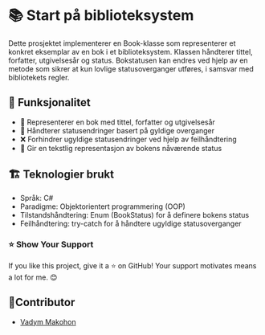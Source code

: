 # 📚 Start på biblioteksystem
Dette prosjektet implementerer en Book-klasse som representerer et konkret eksemplar av en bok i et biblioteksystem. Klassen håndterer tittel, forfatter, utgivelsesår og status. Bokstatusen kan endres ved hjelp av en metode som sikrer at kun lovlige statusoverganger utføres, i samsvar med bibliotekets regler.

## 🚀 Funksjonalitet
- 📖 Representerer en bok med tittel, forfatter og utgivelsesår
- 🔄 Håndterer statusendringer basert på gyldige overganger
- ❌ Forhindrer ugyldige statusendringer ved hjelp av feilhåndtering
- 📜 Gir en tekstlig representasjon av bokens nåværende status

## 🏗 Teknologier brukt
- Språk: C#
- Paradigme: Objektorientert programmering (OOP)
- Tilstandshåndtering: Enum (BookStatus) for å definere bokens status
- Feilhåndtering: try-catch for å håndtere ugyldige statusoverganger

### ⭐ Show Your Support

If you like this project, give it a ⭐ on GitHub! Your support motivates means a lot for me. 😊

## 👤Contributor

- [Vadym Makohon](https://github.com/VadymMakohon)
